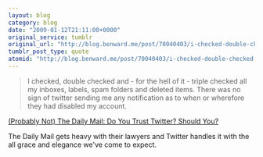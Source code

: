 ```yaml
---
layout: blog
category: blog
date: "2009-01-12T21:11:00+0000"
original_service: tumblr
original_url: "http://blog.benward.me/post/70040403/i-checked-double-checked-and-for-the-hell-of-it"
tumblr_post_type: quote
atomid: "http://blog.benward.me/post/70040403/i-checked-double-checked-and-for-the-hell-of-it"
---
```

> I checked, double checked and - for the hell of it - triple checked all my inboxes, labels, spam folders and deleted items. There was no sign of twitter sending me any notification as to when or wherefore they had disabled my account.

<a href="http://probablynotthedailymail.blogspot.com/2009/01/do-you-trust-twitter-should-you.html?showComment=1231794420000#c4668498439970041514">(Probably Not) The Daily Mail: Do You Trust Twitter?  Should You?</a>

The Daily Mail gets heavy with their lawyers and Twitter handles it with the all grace and elegance we've come to expect.